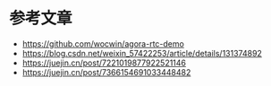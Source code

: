 # 参考文章
- https://github.com/wocwin/agora-rtc-demo
- https://blog.csdn.net/weixin_57422253/article/details/131374892
- https://juejin.cn/post/7221019877922521146
- https://juejin.cn/post/7366154691033448482


